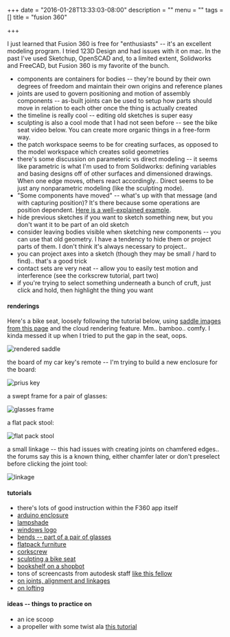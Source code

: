 +++
date = "2016-01-28T13:33:03-08:00"
description = ""
menu = ""
tags = []
title = "fusion 360"

+++

I just learned that Fusion 360 is free for "enthusiasts" --
it's an excellent modeling program.
I tried 123D Design and had issues with it on mac.
In the past I've used Sketchup, OpenSCAD and, to a limited extent, Solidworks and FreeCAD,
but Fusion 360 is my favorite of the bunch.

* components are containers for bodies -- they're bound by their own degrees of freedom
and maintain their own origins and reference planes
* joints are used to govern positioning and motion of assembly components --
as-built joints can be used to setup how parts should move in relation to each other
once the thing is actually created
* the timeline is really cool -- editing old sketches is super easy
* sculpting is also a cool mode that I had not seen before --
see the bike seat video below.  You can create more organic things in a free-form way.
* the patch workspace seems to be for creating surfaces,
as opposed to the model workspace which creates solid geometries
* there's some discussion on parameteric vs direct modeling --
it seems like parametric is what I'm used to from Solidworks:
defining variables and basing designs off of other surfaces and dimensioned drawings.
When one edge moves, others react accordingly..
Direct seems to be just any nonparametric modeling (like the sculpting mode).
* "Some components have moved" -- what's up with that message (and with capturing position)?
It's there because some operations are position dependent.
[Here is a well-explained example](http://goo.gl/52EGCk).
* hide previous sketches if you want to sketch something new,
but you don't want it to be part of an old sketch
* consider leaving bodies visible when sketching new components --
you can use that old geometry.  I have a tendency to hide them or project parts of them.
I don't think it's always necessary to project..
* you can project axes into a sketch (though they may be small / hard to find).. that's a good trick
* contact sets are very neat -- allow you to easily test motion and interference
(see the corkscrew tutorial, part two)
* if you're trying to select something underneath a bunch of cruft,
just click and hold, then highlight the thing you want


#### renderings
Here's a bike seat, loosely following the tutorial below,
using [saddle images from this page](http://design-real.com/saddle/) and
the cloud rendering feature.  Mm.. bamboo.. comfy.
I kinda messed it up when I tried to put the gap in the seat, oops.

![rendered saddle](/img/rendered-saddle.png)


the board of my car key's remote -- I'm trying to build a new enclosure for the board:

![prius key](/img/prius-key.png)

a swept frame for a pair of glasses:

![glasses frame](/img/glasses-frame.png)

a flat pack stool:

![flat pack stool](/img/flat-pack-stool.png)

a small linkage -- this had issues with creating joints on chamfered edges..
the forums say this is a known thing, either chamfer later
or don't preselect before clicking the joint tool:

![linkage](/img/linkage.png)



#### tutorials
* there's lots of good instruction within the F360 app itself
* [arduino enclosure](https://www.youtube.com/watch?v=E0bhdr84FNU)
* [lampshade](https://www.youtube.com/watch?v=3PnKBSOulwo)
* [windows logo](https://www.youtube.com/watch?v=DAckUNX0b4g)
* [bends -- part of a pair of glasses](https://www.youtube.com/watch?v=hicToIPxYJI)
* [flatpack furniture](https://www.youtube.com/watch?v=DHrP1MunhFw)
* [corkscrew](https://www.youtube.com/watch?v=narfcnqf-DY)
* [sculpting a bike seat](https://www.youtube.com/watch?v=SqCgsphPYO4)
* [bookshelf on a shopbot](https://www.youtube.com/watch?v=VZU_Jpyyc5M)
* tons of screencasts from autodesk staff [like this fellow](https://knowledge.autodesk.com/profile/LXMBRRH7985TU/screencasts)
* [on joints, alignment and linkages](https://www.youtube.com/watch?v=LN4bvjfxQ4c)
* [on lofting](https://www.youtube.com/watch?v=fXQ28AVaMh0)


#### ideas -- things to practice on
* an ice scoop
* a propeller with some twist ala [this tutorial](https://goo.gl/vlE2tt)
